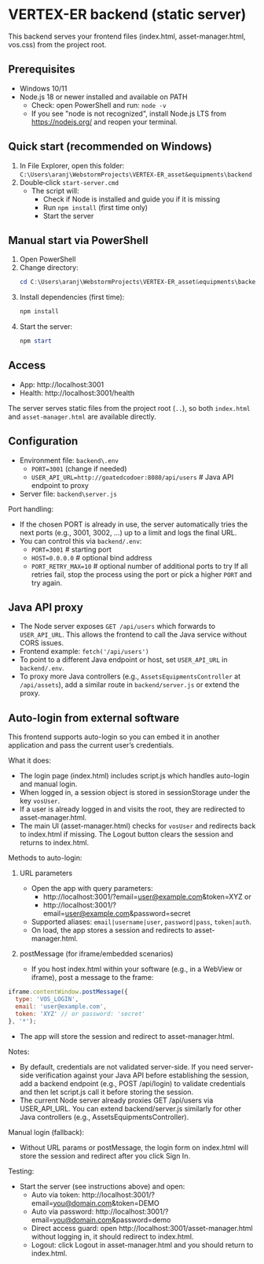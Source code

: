 # VERTEX-ER backend (static server)

This backend serves your frontend files (index.html, asset-manager.html, vos.css) from the project root.

## Prerequisites
- Windows 10/11
- Node.js 18 or newer installed and available on PATH
  - Check: open PowerShell and run: `node -v`
  - If you see "node is not recognized", install Node.js LTS from https://nodejs.org/ and reopen your terminal.

## Quick start (recommended on Windows)
1) In File Explorer, open this folder: `C:\Users\aranj\WebstormProjects\VERTEX-ER_asset&equipments\backend`
2) Double‑click `start-server.cmd`
   - The script will:
     - Check if Node is installed and guide you if it is missing
     - Run `npm install` (first time only)
     - Start the server

## Manual start via PowerShell
1) Open PowerShell
2) Change directory:
   ```powershell
   cd C:\Users\aranj\WebstormProjects\VERTEX-ER_asset&equipments\backend
   ```
3) Install dependencies (first time):
   ```powershell
   npm install
   ```
4) Start the server:
   ```powershell
   npm start
   ```

## Access
- App: http://localhost:3001
- Health: http://localhost:3001/health

The server serves static files from the project root (`..`), so both `index.html` and `asset-manager.html` are available directly.

## Configuration
- Environment file: `backend\.env`
  - `PORT=3001` (change if needed)
  - `USER_API_URL=http://goatedcodoer:8080/api/users`  # Java API endpoint to proxy
- Server file: `backend\server.js`

Port handling:
- If the chosen PORT is already in use, the server automatically tries the next ports (e.g., 3001, 3002, …) up to a limit and logs the final URL.
- You can control this via `backend/.env`:
  - `PORT=3001`          # starting port
  - `HOST=0.0.0.0`       # optional bind address
  - `PORT_RETRY_MAX=10`  # optional number of additional ports to try
If all retries fail, stop the process using the port or pick a higher `PORT` and try again.

## Java API proxy
- The Node server exposes `GET /api/users` which forwards to `USER_API_URL`. This allows the frontend to call the Java service without CORS issues.
- Frontend example: `fetch('/api/users')`
- To point to a different Java endpoint or host, set `USER_API_URL` in `backend/.env`.
- To proxy more Java controllers (e.g., `AssetsEquipmentsController` at `/api/assets`), add a similar route in `backend/server.js` or extend the proxy.


## Auto-login from external software

This frontend supports auto-login so you can embed it in another application and pass the current user’s credentials.

What it does:
- The login page (index.html) includes script.js which handles auto-login and manual login.
- When logged in, a session object is stored in sessionStorage under the key `vosUser`.
- If a user is already logged in and visits the root, they are redirected to asset-manager.html.
- The main UI (asset-manager.html) checks for `vosUser` and redirects back to index.html if missing. The Logout button clears the session and returns to index.html.

Methods to auto-login:
1) URL parameters
   - Open the app with query parameters:
     - http://localhost:3001/?email=user@example.com&token=XYZ
       or
     - http://localhost:3001/?email=user@example.com&password=secret
   - Supported aliases: `email|username|user`, `password|pass`, `token|auth`.
   - On load, the app stores a session and redirects to asset-manager.html.

2) postMessage (for iframe/embedded scenarios)
   - If you host index.html within your software (e.g., in a WebView or iframe), post a message to the frame:
```js
iframe.contentWindow.postMessage({
  type: 'VOS_LOGIN',
  email: 'user@example.com',
  token: 'XYZ' // or password: 'secret'
}, '*');
```
   - The app will store the session and redirect to asset-manager.html.

Notes:
- By default, credentials are not validated server-side. If you need server-side verification against your Java API before establishing the session, add a backend endpoint (e.g., POST /api/login) to validate credentials and then let script.js call it before storing the session.
- The current Node server already proxies GET /api/users via USER_API_URL. You can extend backend/server.js similarly for other Java controllers (e.g., AssetsEquipmentsController).

Manual login (fallback):
- Without URL params or postMessage, the login form on index.html will store the session and redirect after you click Sign In.

Testing:
- Start the server (see instructions above) and open:
  - Auto via token: http://localhost:3001/?email=you@domain.com&token=DEMO
  - Auto via password: http://localhost:3001/?email=you@domain.com&password=demo
  - Direct access guard: open http://localhost:3001/asset-manager.html without logging in, it should redirect to index.html.
  - Logout: click Logout in asset-manager.html and you should return to index.html.

